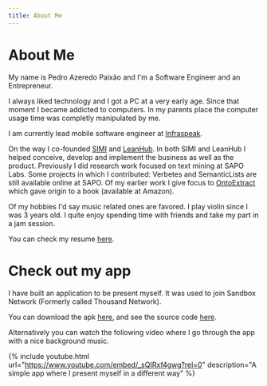 ```yaml
---
title: About Me
---
```


# About Me

My name is Pedro Azeredo Paixão and I'm a Software Engineer and an Entrepreneur. 

I always liked technology and I got a PC at a very early age. Since that moment I became addicted to computers. In my parents place the computer usage time was completly manipulated by me.

I am currently lead mobile software engineer at [Infraspeak](projects/infraspeak).

On the way I co-founded [SIMI](projects/simi) and [LeanHub](projects/leanhub). In both SIMI and LeanHub I helped conceive, develop and implement the business as well as the product. Previously I did research work focused on text mining at SAPO Labs. Some projects in which I contributed: Verbetes and SemanticLists are still available online at SAPO. Of my earlier work I give focus to [OntoExtract](projects/ontoextract) which gave origin to a book (available at Amazon).

Of my hobbies I'd say music related ones are favored. I play violin since I was 3 years old. I quite enjoy spending time with friends and take my part in a jam session.

You can check my resume [here](resume).

# Check out my app

I have built an application to be present myself. It was used to join Sandbox Network (Formerly called Thousand Network).

You can download the apk [here](https://github.com/zepedropaixao/intro-app/raw/master/paixao-intro.apk.zip), and see the source code [here](https://github.com/zepedropaixao/intro-app).

Alternatively you can watch the following video where I go through the app with a nice background music.


{% include youtube.html url="https://www.youtube.com/embed/_sQIRxf4gwg?rel=0" description="A simple app where I present myself in a different way" %}